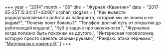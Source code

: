 +++
year = "2014"
month = "06"
title = "Журнал «Квантик»"
date = "2017-05-25T15:34:47+03:00"
orphan_slogans = [ "Как вывести радиоуправляемого робота из лабиринта, который мы не знаем и не видим?", "Почему поют бокалы?", "Телефон: долгий путь от открытия до работающей модели.", "Куб в задаче про окружности.", "Журчалки: когда полезно быть похожим на другого.", "Интересная головоломка, которую просто сделать своими руками.", "Рэндзю: атака чёрными.", "[Материалы к номеру 6.](/issue/extras/materials_2014_06.html)",]
+++
